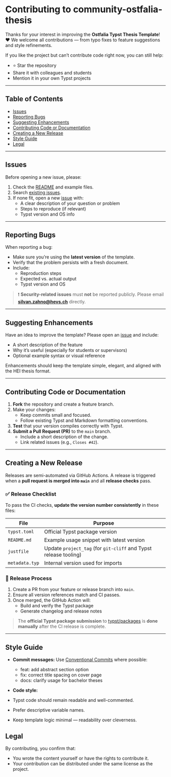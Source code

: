 # Contributing to community-ostfalia-thesis

Thanks for your interest in improving the **Ostfalia Typst Thesis Template**! ❤️
We welcome all contributions — from typo fixes to feature suggestions and style refinements.

If you like the project but can’t contribute code right now, you can still help:

- ⭐️ Star the repository
- Share it with colleagues and students
- Mention it in your own Typst projects

---

## Table of Contents

- [Issues](#issues)
- [Reporting Bugs](#reporting-bugs)
- [Suggesting Enhancements](#suggesting-enhancements)
- [Contributing Code or Documentation](#contributing-code-or-documentation)
- [Creating a New Release](#creating-a-new-release)
- [Style Guide](#style-guide)
- [Legal](#legal)

---

## Issues

Before opening a new issue, please:

1. Check the [README](https://github.com/0815sailsman/community-ostfalia-thesis-typst/blob/main/README.md) and example files.
2. Search [existing issues](https://github.com/0815sailsman/community-ostfalia-thesis-typst/issues).
3. If none fit, open a new [issue](https://github.com/0815sailsman/community-ostfalia-thesis-typst/issues/new) with:
   - A clear description of your question or problem
   - Steps to reproduce (if relevant)
   - Typst version and OS info

---

## Reporting Bugs

When reporting a bug:

- Make sure you’re using the **latest version** of the template.
- Verify that the problem persists with a fresh document.
- Include:
  - Reproduction steps
  - Expected vs. actual output
  - Typst version and OS

> ❗ **Security-related issues** must **not** be reported publicly.
> Please email **<silvan.zahno@hevs.ch>** directly.

---

## Suggesting Enhancements

Have an idea to improve the template?
Please open an [issue](https://github.com/0815sailsman/community-ostfalia-thesis-typst/issues/new) and include:

- A short description of the feature
- Why it’s useful (especially for students or supervisors)
- Optional example syntax or visual reference

Enhancements should keep the template simple, elegant, and aligned with the HEI thesis format.

---

## Contributing Code or Documentation

1. **Fork** the repository and create a feature branch.
2. Make your changes:
   - Keep commits small and focused.
   - Follow existing Typst and Markdown formatting conventions.
3. **Test** that your version compiles correctly with Typst.
4. **Submit a Pull Request (PR)** to the `main` branch.
   - Include a short description of the change.
   - Link related issues (e.g., `Closes #42`).

---

## Creating a New Release

Releases are semi-automated via GitHub Actions.
A release is triggered when a **pull request is merged into `main`** and all **release checks** pass.

### ✅ Release Checklist

To pass the CI checks, **update the version number consistently** in these files:

| File           | Purpose                                                          |
| -------------- | ---------------------------------------------------------------- |
| `typst.toml`   | Official Typst package version                                   |
| `README.md`    | Example usage snippet with latest version                        |
| `justfile`     | Update `project_tag` (for `git-cliff` and Typst release tooling) |
| `metadata.typ` | Internal version used for imports                                |

### 🚀 Release Process

1. Create a PR from your feature or release branch into `main`.
2. Ensure all version references match and CI passes.
3. Once merged, the GitHub Action will:
   - Build and verify the Typst package
   - Generate changelog and release notes

> The **official Typst package submission** to
> [typst/packages](https://github.com/typst/packages)
> is **done manually** after the CI release is complete.

---

## Style Guide

- **Commit messages:**
  Use [Conventional Commits](https://www.conventionalcommits.org/) where possible:
  - feat: add abstract section option
  - fix: correct title spacing on cover page
  - docs: clarify usage for bachelor theses

- **Code style:**
- Typst code should remain readable and well-commented.
- Prefer descriptive variable names.
- Keep template logic minimal — readability over cleverness.

## Legal

By contributing, you confirm that:

- You wrote the content yourself or have the rights to contribute it.
- Your contribution can be distributed under the same license as the project.
